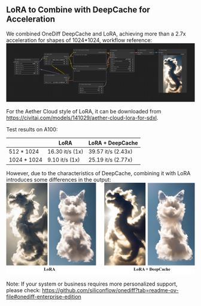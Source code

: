 ## LoRA to Combine with DeepCache for Acceleration

We combined OneDiff DeepCache and LoRA, achieving more than a 2.7x acceleration for shapes of 1024*1024, workflow reference:
![](lora-deepcache.png)

For the Aether Cloud style of LoRA, it can be downloaded from https://civitai.com/models/141029/aether-cloud-lora-for-sdxl.


Test results on A100:

|             | LoRA                | LoRA + DeepCache |
| ----------- | ------------------- | ------------------- |
| 512 * 1024  | 16.30 it/s (1x) | 39.57 it/s (2.43x) |
| 1024 * 1024 | 9.10 it/s (1x) | 25.19 it/s (2.77x) |

However, due to the characteristics of DeepCache, combining it with LoRA introduces some differences in the output:
![](compare.png)


Note: If your system or business requires more personalized support, please check: https://github.com/siliconflow/onediff?tab=readme-ov-file#onediff-enterprise-edition
